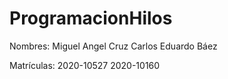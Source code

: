 # ProgramacionHilos
Nombres: 
Miguel Angel Cruz 
Carlos Eduardo Báez 

Matrículas: 
2020-10527
2020-10160
